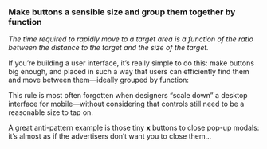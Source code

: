 ### Make buttons a sensible size and group them together by function

*The time required to rapidly move to a target area is a function of the ratio between the distance to the target and the size of the target.*

If you’re building a user interface, it’s really simple to do this: make buttons big enough, and placed in such a way that users can efficiently find them and move between them—ideally grouped by function:

This rule is most often forgotten when designers “scale down” a desktop interface for mobile—without considering that controls still need to be a reasonable size to tap on.

A great anti-pattern example is those tiny **x** buttons to close pop-up modals: it’s almost as if the advertisers don’t want you to close them...